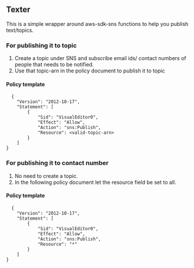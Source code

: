 ## Texter

This is a simple wrapper around aws-sdk-sns functions to help you publish text/topics.

### For publishing it to topic
1. Create a topic under SNS and subscribe email ids/ contact numbers of people that needs to be notified.
2. Use that topic-arn in the policy document to publish it to topic

#### Policy template

```
  {
    "Version": "2012-10-17",
    "Statement": [
        {
            "Sid": "VisualEditor0",
            "Effect": "Allow",
            "Action": "sns:Publish",
            "Resource": <valid-topic-arn>
        }
    ]
}
```

### For publishing it to contact number
1. No need to create a topic.
2. In the following policy document let the resource field be set to all.

#### Policy template

```
  {
    "Version": "2012-10-17",
    "Statement": [
        {
            "Sid": "VisualEditor0",
            "Effect": "Allow",
            "Action": "sns:Publish",
            "Resource": "*"
        }
    ]
}
```